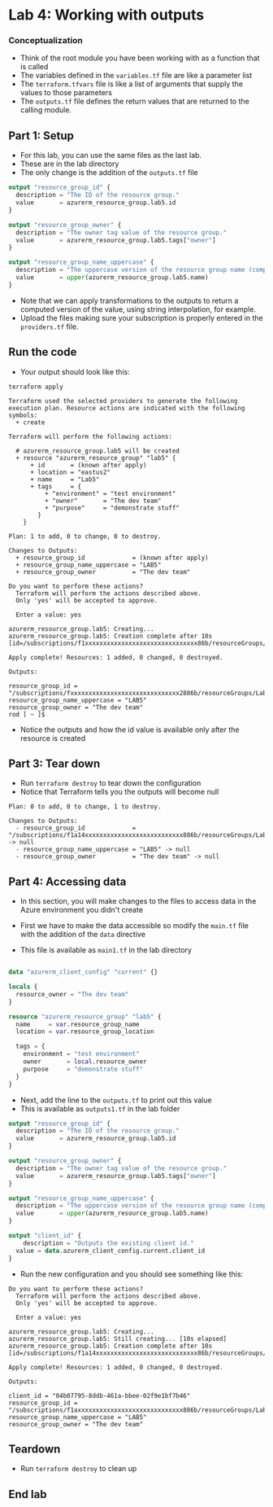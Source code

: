 # Lab 4: Working with outputs

### Conceptualization

- Think of the root module you have been working with as a function that is called
- The variables defined in the `variables.tf` file are like a parameter list
- The `terraform.tfvars` file is like a list of arguments that supply the values to those parameters
- The `outputs.tf` file defines the return values that are returned to the calling module.

## Part 1: Setup

- For this lab, you can use the same files as the last lab.
- These are in the lab directory
- The only change is the addition of the `outputs.tf` file

```terraform
output "resource_group_id" {
  description = "The ID of the resource group."
  value       = azurerm_resource_group.lab5.id
}

output "resource_group_owner" {
  description = "The owner tag value of the resource group."
  value       = azurerm_resource_group.lab5.tags["owner"]
}

output "resource_group_name_uppercase" {
  description = "The uppercase version of the resource group name (computed)."
  value       = upper(azurerm_resource_group.lab5.name)
}

```

- Note that we can apply transformations to the outputs to return a computed version of the value, using string interpolation, for example.
- Upload the files making sure your subscription is properly entered in the `providers.tf` file.

## Run the code

- Your output should look like this:

```console
terraform apply

Terraform used the selected providers to generate the following execution plan. Resource actions are indicated with the following symbols:
  + create

Terraform will perform the following actions:

  # azurerm_resource_group.lab5 will be created
  + resource "azurerm_resource_group" "lab5" {
      + id       = (known after apply)
      + location = "eastus2"
      + name     = "Lab5"
      + tags     = {
          + "environment" = "test environment"
          + "owner"       = "The dev team"
          + "purpose"     = "demonstrate stuff"
        }
    }

Plan: 1 to add, 0 to change, 0 to destroy.

Changes to Outputs:
  + resource_group_id             = (known after apply)
  + resource_group_name_uppercase = "LAB5"
  + resource_group_owner          = "The dev team"

Do you want to perform these actions?
  Terraform will perform the actions described above.
  Only 'yes' will be accepted to approve.

  Enter a value: yes

azurerm_resource_group.lab5: Creating...
azurerm_resource_group.lab5: Creation complete after 10s [id=/subscriptions/f1xxxxxxxxxxxxxxxxxxxxxxxxxxxxxxx86b/resourceGroups/Lab5]

Apply complete! Resources: 1 added, 0 changed, 0 destroyed.

Outputs:

resource_group_id = "/subscriptions/fxxxxxxxxxxxxxxxxxxxxxxxxxxxxxx2886b/resourceGroups/Lab5"
resource_group_name_uppercase = "LAB5"
resource_group_owner = "The dev team"
rod [ ~ ]$ 
```
- Notice the outputs and how the id value is available only after the resource is created


## Part 3: Tear down

- Run `terraform destroy` to tear down the configuration
- Notice that Terraform tells you the outputs will become null

```console
Plan: 0 to add, 0 to change, 1 to destroy.

Changes to Outputs:
  - resource_group_id             = "/subscriptions/f1a14xxxxxxxxxxxxxxxxxxxxxxxxxxx886b/resourceGroups/Lab5" -> null
  - resource_group_name_uppercase = "LAB5" -> null
  - resource_group_owner          = "The dev team" -> null
```

## Part 4: Accessing data

- In this section, you will make changes to the files to access data in the Azure environment you didn't create

- First we have to make the data accessible so modify the `main.tf` file with the addition of the `data` directive
- This file is available as `main1.tf` in the lab directory


```terraform

data "azurerm_client_config" "current" {}

locals {
  resource_owner = "The dev team"
}

resource "azurerm_resource_group" "lab5" {
  name     = var.resource_group_name
  location = var.resource_group_location

  tags = {
    environment = "test environment"
    owner       = local.resource_owner
    purpose     = "demonstrate stuff"
  }
}
```

- Next, add the line to the `outputs.tf` to print out this value
- This is available as `outputs1.tf` in the lab folder

```terraform
output "resource_group_id" {
  description = "The ID of the resource group."
  value       = azurerm_resource_group.lab5.id
}

output "resource_group_owner" {
  description = "The owner tag value of the resource group."
  value       = azurerm_resource_group.lab5.tags["owner"]
} 

output "resource_group_name_uppercase" {
  description = "The uppercase version of the resource group name (computed)."
  value       = upper(azurerm_resource_group.lab5.name)
}

output "client_id" {
    description = "Outputs the existing client id."
  value = data.azurerm_client_config.current.client_id
}

```

- Run the new configuration and you should see something like this:

```console
Do you want to perform these actions?
  Terraform will perform the actions described above.
  Only 'yes' will be accepted to approve.

  Enter a value: yes

azurerm_resource_group.lab5: Creating...
azurerm_resource_group.lab5: Still creating... [10s elapsed]
azurerm_resource_group.lab5: Creation complete after 10s [id=/subscriptions/f1a14xxxxxxxxxxxxxxxxxxxxxxxxxxxx86b/resourceGroups/Lab5]

Apply complete! Resources: 1 added, 0 changed, 0 destroyed.

Outputs:

client_id = "04b07795-8ddb-461a-bbee-02f9e1bf7b46"
resource_group_id = "/subscriptions/f1axxxxxxxxxxxxxxxxxxxxxxxxxxxxx886b/resourceGroups/Lab5"
resource_group_name_uppercase = "LAB5"
resource_group_owner = "The dev team"
```

## Teardown
- Run `terraform destroy` to clean up

## End lab